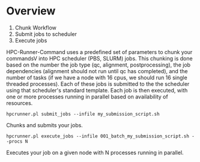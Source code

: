 # Overview

1. Chunk Workflow 
2. Submit jobs to scheduler 
3. Execute jobs

HPC-Runner-Command uses a predefined set of parameters to chunk your commandsV
into HPC scheduler (PBS, SLURM) jobs. This chunking is done based on the number
the job type (qc, alignment, postprocessing), the job dependencies (alignment
should not run until qc has completed), and the number of tasks (if we have a
node with 16 cpus, we should run 16 single threaded processes).  Each of these
jobs is submitted to the the scheduler using that scheduler's standard
template. Each job is then executed, with one or more processes running in
parallel based on availability of resources.

	hpcrunner.pl submit_jobs --infile my_submission_script.sh

Chunks and submits your jobs.

	hpcrunner.pl execute_jobs --infile 001_batch_my_submission_script.sh --procs N

Executes your job on a given node with N processes running in parallel.
